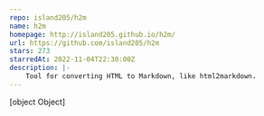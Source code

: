 ```yaml
---
repo: island205/h2m
name: h2m
homepage: http://island205.github.io/h2m/
url: https://github.com/island205/h2m
stars: 273
starredAt: 2022-11-04T22:30:00Z
description: |-
    Tool for converting HTML to Markdown, like html2markdown.
---
```


[object Object]

